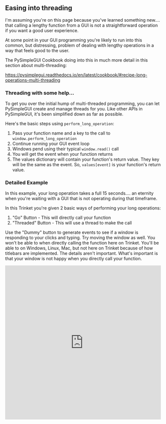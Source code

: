 ## Easing into threading

I'm assuming you're on this page because you've learned something new.... that calling a lengthy function from a GUI is not a straightforward operation if you want a good user experience.

At some point in your GUI programming you're likely to run into this common, but distressing, problem of dealing with lengthy operations in a way that feels good to the user.

The PySimpleGUI Cookbook doing into this in much more detail in this section about multi-threading:

https://pysimplegui.readthedocs.io/en/latest/cookbook/#recipe-long-operations-multi-threading

### Threading with some help...

To get you over the initial hump of multi-threaded programming, you can let PySimpleGUI create and manage threads for you. Like other APIs in PySimpleGUI, it's been simplified down as far as possible.

Here's the basic steps using `perform_long_operation`:

1. Pass your function name and a key to the call to `window.perform_long_operation`
2. Continue running your GUI event loop 
3. Windows pend using their typical `window.read()` call
4. You will get the event when your function returns
5. The values dictionary will contain your function's return value. They key will be the same as the event. So, `values[event]` is your function's return value.

### Detailed Example

In this example, your long operation takes a full 15 seconds.... an eternity when you're waiting with a GUI that is not operating during that timeframe.

In this Trinket you're given 2 basic ways of performing your long operations:
1. "Go" Button - This will directly call your function
2. "Threaded" Button - This will use a thread to make the call
 
Use the "Dummy" button to generate events to see if a window is responding to your clicks and typing.  Try moving the window as well.  You won't be able to when directly calling the function here on Trinket.  You'll be able to on Windows, Linux, Mac, but not here on Trinket because of how titlebars are implemented.  The details aren't important.  What's important is that your window is not happy when you directly call your function.



<iframe src='https://trinket.io/embed/pygame/9b3a04320d?start=result' width='100%' height='500' frameborder='0' marginwidth='0' marginheight='0' allowfullscreen></iframe>


